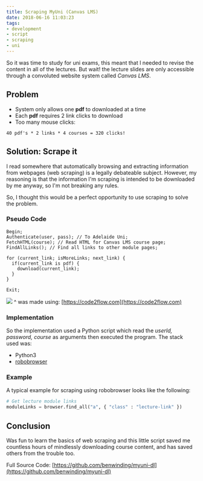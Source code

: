 ```yaml
---
title: Scraping MyUni (Canvas LMS)
date: 2018-06-16 11:03:23
tags:
- development
- script
- scraping
- uni
---
```


So it was time to study for uni exams, this meant that I needed to revise the content in all of the lectures. But wait! the lecture slides are only accessible through a convoluted website system called _Canvas LMS_. 

## Problem

- System only allows one **pdf** to downloaded at a time
- Each **pdf** requires 2 link clicks to download
- Too many mouse clicks:

`
40 pdf's * 2 links * 4 courses = 320 clicks!
`

## Solution: Scrape it

<!-- more --> 

I read somewhere that automatically browsing and extracting information from webpages (web scraping) is a legally debateable subject. However, my reasoning is that the information I'm scraping is intended to be downloaded by me anyway, so I'm not breaking any rules. 

So, I thought this would be a perfect opportunity to use scraping to solve the problem.

### Pseudo Code

```
Begin;
Authenticate(user, pass); // To Adelaide Uni;
FetchHTML(course); // Read HTML for Canvas LMS course page;
FindAllLinks(); // Find all links to other module pages;

for (current_link; isMoreLinks; next_link) {
  if(current_link is pdf) {
    download(current_link);
  }
} 

Exit;
```
![](https://i.imgur.com/mYTBGbU.png) ^ was made using: [https://code2flow.com](https://code2flow.com) 

### Implementation
So the implementation used a Python script which read the _userId, password, course_ as arguments then executed the program. The stack used was:

- Python3
- [robobrowser](https://github.com/jmcarp/robobrowser)

### Example
A typical example for scraping using robobrowser looks like the following:

``` python
# Get lecture module links
moduleLinks = browser.find_all("a", { "class" : "lecture-link" })
```

## Conclusion
Was fun to learn the basics of web scraping and this little script saved me countless hours of mindlessly downloading course content, and has saved others from the trouble too.

Full Source Code: [https://github.com/benwinding/myuni-dl](https://github.com/benwinding/myuni-dl)